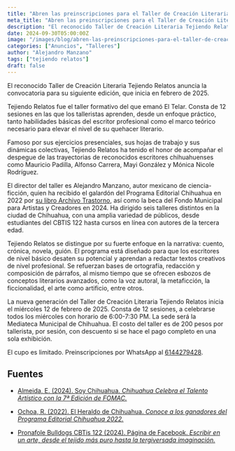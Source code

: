 ```yaml
---
title: "Abren las preinscripciones para el Taller de Creación Literaria Tejiendo Relatos"
meta_title: "Abren las preinscripciones para el Taller de Creación Literaria Tejiendo Relatos"
description: "El reconocido Taller de Creación Literaria Tejiendo Relatos anuncia la convocatoria para su siguiente edición, que inicia en febrero de 2025."
date: 2024-09-30T05:00:00Z
image: "/images/blog/abren-las-preinscripciones-para-el-taller-de-creacion-literaria-tejiendo-relatos.jpeg"
categories: ["Anuncios", "Talleres"]
author: "Alejandro Manzano"
tags: ["tejiendo relatos"]
draft: false
---
```


El reconocido Taller de Creación Literaria Tejiendo Relatos anuncia la convocatoria para su siguiente edición, que inicia en febrero de 2025.

Tejiendo Relatos fue el taller formativo del que emanó El Telar. Consta de 12 sesiones en las que los talleristas aprenden, desde un enfoque práctico, tanto habilidades básicas del escritor profesional como el marco teórico necesario para elevar el nivel de su quehacer literario.

Famoso por sus ejercicios presenciales, sus hojas de trabajo y sus dinámicas colectivas, Tejiendo Relatos ha tenido el honor de acompañar el despegue de las trayectorias de reconocidos escritores chihuahuenses como Mauricio Padilla, Alfonso Carrera, Mayi González y Mónica Nicole Rodríguez.

El director del taller es Alejandro Manzano, autor mexicano de ciencia-ficción, quien ha recibido el galardón del Programa Editorial Chihuahua en 2022 por [su libro Archivo Trastorno](https://www.amazon.com.mx/Archivo-Trastorno-Colecci%C3%B3n-fragmentos-Spanish/dp/6078244663/ref=sr_1_1?sr=8-1&ufe=app_do%3Aamzn1.fos.de93fa6a-174c-4df7-be7c-5bc8e9c5a71b), así como la beca del Fondo Municipal para Artistas y Creadores en 2024. Ha dirigido seis talleres distintos en la ciudad de Chihuahua, con una amplia variedad de públicos, desde estudiantes del CBTIS 122 hasta cursos en línea con autores de la tercera edad.

Tejiendo Relatos se distingue por su fuerte enfoque en la narrativa: cuento, crónica, novela, guión. El programa está diseñado para que los escritores de nivel básico desaten su potencial y aprendan a redactar textos creativos de nivel profesional. Se refuerzan bases de ortografía, redacción y composición de párrafos, al mismo tiempo que se ofrecen esbozos de conceptos literarios avanzados, como la voz autoral, la metaficción, la ficcionalidad, el arte como artificio, entre otros.

La nueva generación del Taller de Creación Literaria Tejiendo Relatos inicia el miércoles 12 de febrero de 2025. Consta de 12 sesiones, a celebrarse todos los miércoles con horario de 6:00-7:30 PM. La sede será la Mediateca Municipal de Chihuahua. El costo del taller es de 200 pesos por tallerista, por sesión, con descuento si se hace el pago completo en una sola exhibición.

El cupo es limitado. Preinscripciones por WhatsApp al [6144279428](https://wa.me/6144279428).

## Fuentes

- [Almeida, E. (2024). Soy Chihuahua. *Chihuahua Celebra el Talento Artístico con la 7ª Edición de FOMAC.*](https://soychihuahua.mx/nota/chihuahua_celebra_el_talento_artistico_con_la_7_edicion_de_fomac_584)

- [Ochoa, R. (2022). El Heraldo de Chihuahua. *Conoce a los ganadores del Programa Editorial Chihuahua 2022.*](https://www.elheraldodechihuahua.com.mx/cultura/conoce-a-los-ganadores-del-programa-editorial-chihuahua-2022-8404696.html)

- [Pronafole Bulldogs CBTis 122 (2024). Página de Facebook. *Escribir en un arte, desde el tejido más puro hasta la tergiversada imaginación.*](https://www.facebook.com/permalink.php?story_fbid=pfbid09aESJjhQHRePUCho2xpfyrL5pG3AvcNgdHpr7v23bNLz5h1Q43jDFNcrfBkFPmGjl&id=100063260078722)
